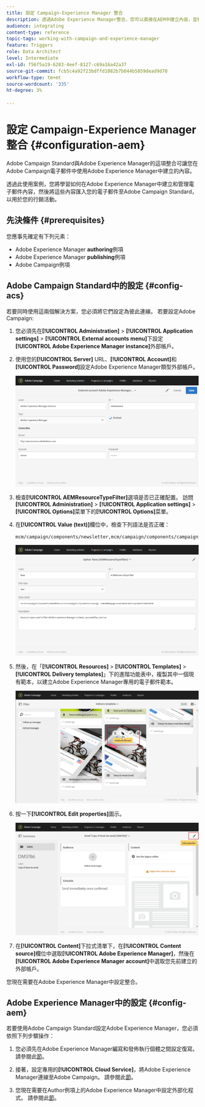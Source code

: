 ```yaml
---
title: 設定 Campaign-Experience Manager 整合
description: 透過Adobe Experience Manager整合，您可以直接在AEM中建立內容，並稍後在Adobe Campaign中使用。
audience: integrating
content-type: reference
topic-tags: working-with-campaign-and-experience-manager
feature: Triggers
role: Data Architect
level: Intermediate
exl-id: f56f5a19-6283-4eef-8127-c69a16a42a37
source-git-commit: fcb5c4a92f23bdffd1082b7b044b5859dead9d70
workflow-type: tm+mt
source-wordcount: '335'
ht-degree: 3%

---
```


# 設定 Campaign-Experience Manager 整合 {#configuration-aem}

Adobe Campaign Standard與Adobe Experience Manager的這項整合可讓您在Adobe Campaign電子郵件中使用Adobe Experience Manager中建立的內容。

透過此使用案例，您將學習如何在Adobe Experience Manager中建立和管理電子郵件內容，然後將這些內容匯入您的電子郵件至Adobe Campaign Standard，以用於您的行銷活動。

## 先決條件 {#prerequisites}

您應事先確定有下列元素：

* Adobe Experience Manager **authoring**&#x200B;例項
* Adobe Experience Manager **publishing**&#x200B;例項
* Adobe Campaign例項

## Adobe Campaign Standard中的設定 {#config-acs}

若要同時使用這兩個解決方案，您必須將它們設定為彼此連線。
若要設定Adobe Campaign:

1. 您必須先在&#x200B;**[!UICONTROL Administration]** > **[!UICONTROL Application settings]** > **[!UICONTROL External accounts menu]**&#x200B;下設定&#x200B;**[!UICONTROL Adobe Experience Manager instance]**&#x200B;外部帳戶。

1. 使用您的&#x200B;**[!UICONTROL Server]** URL、**[!UICONTROL Account]**&#x200B;和&#x200B;**[!UICONTROL Password]**&#x200B;設定Adobe Experience Manager類型外部帳戶。

   ![](assets/aem_1.png)

1. 檢查&#x200B;**[!UICONTROL AEMResourceTypeFilter]**&#x200B;選項是否已正確配置。 訪問&#x200B;**[!UICONTROL Administration]** > **[!UICONTROL Application settings]** > **[!UICONTROL Options]**&#x200B;菜單下的&#x200B;**[!UICONTROL Options]**&#x200B;菜單。

1. 在&#x200B;**[!UICONTROL Value (text)]**&#x200B;欄位中，檢查下列語法是否正確：

   ```
   mcm/campaign/components/newsletter,mcm/campaign/components/campaign_newsletterpage,mcm/neolane/components/newsletter
   ```

   ![](assets/aem_2.png)

1. 然後，在「**[!UICONTROL Resources]** > **[!UICONTROL Templates]** > **[!UICONTROL Delivery templates]**」下的進階功能表中，複製其中一個現有範本，以建立Adobe Experience Manager專用的電子郵件範本。

   ![](assets/aem_3.png)

1. 按一下&#x200B;**[!UICONTROL Edit properties]**&#x200B;圖示。

   ![](assets/aem_4.png)

1. 在&#x200B;**[!UICONTROL Content]**&#x200B;下拉式清單下，在&#x200B;**[!UICONTROL Content source]**&#x200B;欄位中選取&#x200B;**[!UICONTROL Adobe Experience Manager]**，然後在&#x200B;**[!UICONTROL Adobe Experience Manager account]**&#x200B;中選取您先前建立的外部帳戶。

您現在需要在Adobe Experience Manager中設定整合。

## Adobe Experience Manager中的設定 {#config-aem}

若要使用Adobe Campaign Standard設定Adobe Experience Manager，您必須依照下列步驟操作：

1. 您必須先在Adobe Experience Manager編寫和發佈執行個體之間設定復寫。 請參閱此[節](https://experienceleague.adobe.com/docs/experience-manager-65/administering/integration/campaignstandard.html#configuring-adobe-experience-manager)。

1. 接著，設定專用的&#x200B;**[!UICONTROL Cloud Service]**，將Adobe Experience Manager連線至Adobe Campaign。 請參閱此[節](https://experienceleague.adobe.com/docs/experience-manager-65/administering/integration/campaignstandard.html#connecting-aem-to-adobe-campaign)。

1. 您現在需要在Author例項上的Adobe Experience Manager中設定外部化程式。 請參閱此[節](https://experienceleague.adobe.com/docs/experience-manager-65/administering/integration/campaignstandard.html#configuring-the-externalizer)。
